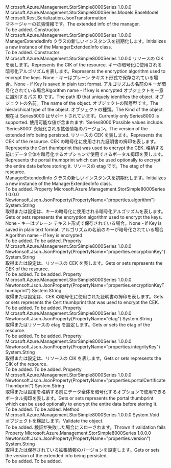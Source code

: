 <Type Name="ManagerExtendedInfo" FullName="Microsoft.Azure.Management.StorSimple8000Series.Models.ManagerExtendedInfo">
  <TypeSignature Language="C#" Value="public class ManagerExtendedInfo : Microsoft.Azure.Management.StorSimple8000Series.Models.BaseModel" />
  <TypeSignature Language="ILAsm" Value=".class public auto ansi beforefieldinit ManagerExtendedInfo extends Microsoft.Azure.Management.StorSimple8000Series.Models.BaseModel" />
  <TypeSignature Language="DocId" Value="T:Microsoft.Azure.Management.StorSimple8000Series.Models.ManagerExtendedInfo" />
  <TypeSignature Language="VB.NET" Value="Public Class ManagerExtendedInfo&#xA;Inherits BaseModel" />
  <TypeSignature Language="F#" Value="type ManagerExtendedInfo = class&#xA;    inherit BaseModel" />
  <AssemblyInfo>
    <AssemblyName>Microsoft.Azure.Management.StorSimple8000Series</AssemblyName>
    <AssemblyVersion>1.0.0.0</AssemblyVersion>
  </AssemblyInfo>
  <Base>
    <BaseTypeName>Microsoft.Azure.Management.StorSimple8000Series.Models.BaseModel</BaseTypeName>
  </Base>
  <Interfaces />
  <Attributes>
    <Attribute>
      <AttributeName>Microsoft.Rest.Serialization.JsonTransformation</AttributeName>
    </Attribute>
  </Attributes>
  <Docs>
    <summary>
            <span data-ttu-id="7012c-101">マネージャーの拡張情報です。</span><span class="sxs-lookup"><span data-stu-id="7012c-101">The extended info of the manager.</span></span>
            </summary>
    <remarks>To be added.</remarks>
  </Docs>
  <Members>
    <Member MemberName=".ctor">
      <MemberSignature Language="C#" Value="public ManagerExtendedInfo ();" />
      <MemberSignature Language="ILAsm" Value=".method public hidebysig specialname rtspecialname instance void .ctor() cil managed" />
      <MemberSignature Language="DocId" Value="M:Microsoft.Azure.Management.StorSimple8000Series.Models.ManagerExtendedInfo.#ctor" />
      <MemberSignature Language="VB.NET" Value="Public Sub New ()" />
      <MemberType>Constructor</MemberType>
      <AssemblyInfo>
        <AssemblyName>Microsoft.Azure.Management.StorSimple8000Series</AssemblyName>
        <AssemblyVersion>1.0.0.0</AssemblyVersion>
      </AssemblyInfo>
      <Parameters />
      <Docs>
        <summary>
            <span data-ttu-id="7012c-102">ManagerExtendedInfo クラスの新しいインスタンスを初期化します。</span><span class="sxs-lookup"><span data-stu-id="7012c-102">Initializes a new instance of the ManagerExtendedInfo class.</span></span>
            </summary>
        <remarks>To be added.</remarks>
      </Docs>
    </Member>
    <Member MemberName=".ctor">
      <MemberSignature Language="C#" Value="public ManagerExtendedInfo (string integrityKey, string algorithm, string id = null, string name = null, string type = null, Nullable&lt;Microsoft.Azure.Management.StorSimple8000Series.Models.Kind&gt; kind = null, string version = null, string encryptionKey = null, string encryptionKeyThumbprint = null, string portalCertificateThumbprint = null, string etag = null);" />
      <MemberSignature Language="ILAsm" Value=".method public hidebysig specialname rtspecialname instance void .ctor(string integrityKey, string algorithm, string id, string name, string type, valuetype System.Nullable`1&lt;valuetype Microsoft.Azure.Management.StorSimple8000Series.Models.Kind&gt; kind, string version, string encryptionKey, string encryptionKeyThumbprint, string portalCertificateThumbprint, string etag) cil managed" />
      <MemberSignature Language="DocId" Value="M:Microsoft.Azure.Management.StorSimple8000Series.Models.ManagerExtendedInfo.#ctor(System.String,System.String,System.String,System.String,System.String,System.Nullable{Microsoft.Azure.Management.StorSimple8000Series.Models.Kind},System.String,System.String,System.String,System.String,System.String)" />
      <MemberSignature Language="VB.NET" Value="Public Sub New (integrityKey As String, algorithm As String, Optional id As String = null, Optional name As String = null, Optional type As String = null, Optional kind As Nullable(Of Kind) = null, Optional version As String = null, Optional encryptionKey As String = null, Optional encryptionKeyThumbprint As String = null, Optional portalCertificateThumbprint As String = null, Optional etag As String = null)" />
      <MemberSignature Language="F#" Value="new Microsoft.Azure.Management.StorSimple8000Series.Models.ManagerExtendedInfo : string * string * string * string * string * Nullable&lt;Microsoft.Azure.Management.StorSimple8000Series.Models.Kind&gt; * string * string * string * string * string -&gt; Microsoft.Azure.Management.StorSimple8000Series.Models.ManagerExtendedInfo" Usage="new Microsoft.Azure.Management.StorSimple8000Series.Models.ManagerExtendedInfo (integrityKey, algorithm, id, name, type, kind, version, encryptionKey, encryptionKeyThumbprint, portalCertificateThumbprint, etag)" />
      <MemberType>Constructor</MemberType>
      <AssemblyInfo>
        <AssemblyName>Microsoft.Azure.Management.StorSimple8000Series</AssemblyName>
        <AssemblyVersion>1.0.0.0</AssemblyVersion>
      </AssemblyInfo>
      <Parameters>
        <Parameter Name="integrityKey" Type="System.String" />
        <Parameter Name="algorithm" Type="System.String" />
        <Parameter Name="id" Type="System.String" />
        <Parameter Name="name" Type="System.String" />
        <Parameter Name="type" Type="System.String" />
        <Parameter Name="kind" Type="System.Nullable&lt;Microsoft.Azure.Management.StorSimple8000Series.Models.Kind&gt;" />
        <Parameter Name="version" Type="System.String" />
        <Parameter Name="encryptionKey" Type="System.String" />
        <Parameter Name="encryptionKeyThumbprint" Type="System.String" />
        <Parameter Name="portalCertificateThumbprint" Type="System.String" />
        <Parameter Name="etag" Type="System.String" />
      </Parameters>
      <Docs>
        <param name="integrityKey"><span data-ttu-id="7012c-103">リソースの CIK を表します。</span><span class="sxs-lookup"><span data-stu-id="7012c-103">Represents the CIK of the resource.</span></span></param>
        <param name="algorithm"><span data-ttu-id="7012c-104">キーの暗号化に使用される暗号化アルゴリズムを表します。</span><span class="sxs-lookup"><span data-stu-id="7012c-104">Represents the encryption algorithm used to encrypt the keys.</span></span> <span data-ttu-id="7012c-105">None - キーはプレーン テキスト形式で保存されている場合。</span><span class="sxs-lookup"><span data-stu-id="7012c-105">None - if Key is saved in plain text format.</span></span>
            <span data-ttu-id="7012c-106">アルゴリズムの名前のキーが暗号化されている場合</span><span class="sxs-lookup"><span data-stu-id="7012c-106">Algorithm name - if key is encrypted</span></span></param>
        <param name="id"><span data-ttu-id="7012c-107">オブジェクトを一意に識別するパス ID です。</span><span class="sxs-lookup"><span data-stu-id="7012c-107">The path ID that uniquely identifies the object.</span></span></param>
        <param name="name"><span data-ttu-id="7012c-108">オブジェクトの名前。</span><span class="sxs-lookup"><span data-stu-id="7012c-108">The name of the object.</span></span></param>
        <param name="type"><span data-ttu-id="7012c-109">オブジェクトの階層型です。</span><span class="sxs-lookup"><span data-stu-id="7012c-109">The hierarchical type of the object.</span></span></param>
        <param name="kind"><span data-ttu-id="7012c-110">オブジェクトの種類。</span><span class="sxs-lookup"><span data-stu-id="7012c-110">The Kind of the object.</span></span> <span data-ttu-id="7012c-111">現在は Series8000 はサポートされています。</span><span class="sxs-lookup"><span data-stu-id="7012c-111">Currently only Series8000 is supported.</span></span> <span data-ttu-id="7012c-112">使用可能な値が含まれます: 'Series8000'</span><span class="sxs-lookup"><span data-stu-id="7012c-112">Possible values include: 'Series8000'</span></span></param>
        <param name="version"><span data-ttu-id="7012c-113">永続化される拡張情報のバージョン。</span><span class="sxs-lookup"><span data-stu-id="7012c-113">The version of the extended info being persisted.</span></span></param>
        <param name="encryptionKey"><span data-ttu-id="7012c-114">リソースの CEK を表します。</span><span class="sxs-lookup"><span data-stu-id="7012c-114">Represents the CEK of the resource.</span></span></param>
        <param name="encryptionKeyThumbprint"><span data-ttu-id="7012c-115">CEK の暗号化に使用された証明書の拇印を表します。</span><span class="sxs-lookup"><span data-stu-id="7012c-115">Represents the Cert thumbprint that was used to encrypt the CEK.</span></span></param>
        <param name="portalCertificateThumbprint"><span data-ttu-id="7012c-116">格納する前にデータ全体を暗号化するオプションで使用できるポータル拇印を表します。</span><span class="sxs-lookup"><span data-stu-id="7012c-116">Represents the portal thumbprint which can be used optionally to encrypt the entire data before storing it.</span></span></param>
        <param name="etag"><span data-ttu-id="7012c-117">リソースの etag です。</span><span class="sxs-lookup"><span data-stu-id="7012c-117">The etag of the resource.</span></span></param>
        <summary>
            <span data-ttu-id="7012c-118">ManagerExtendedInfo クラスの新しいインスタンスを初期化します。</span><span class="sxs-lookup"><span data-stu-id="7012c-118">Initializes a new instance of the ManagerExtendedInfo class.</span></span>
            </summary>
        <remarks>To be added.</remarks>
      </Docs>
    </Member>
    <Member MemberName="Algorithm">
      <MemberSignature Language="C#" Value="public string Algorithm { get; set; }" />
      <MemberSignature Language="ILAsm" Value=".property instance string Algorithm" />
      <MemberSignature Language="DocId" Value="P:Microsoft.Azure.Management.StorSimple8000Series.Models.ManagerExtendedInfo.Algorithm" />
      <MemberSignature Language="VB.NET" Value="Public Property Algorithm As String" />
      <MemberSignature Language="F#" Value="member this.Algorithm : string with get, set" Usage="Microsoft.Azure.Management.StorSimple8000Series.Models.ManagerExtendedInfo.Algorithm" />
      <MemberType>Property</MemberType>
      <AssemblyInfo>
        <AssemblyName>Microsoft.Azure.Management.StorSimple8000Series</AssemblyName>
        <AssemblyVersion>1.0.0.0</AssemblyVersion>
      </AssemblyInfo>
      <Attributes>
        <Attribute>
          <AttributeName>Newtonsoft.Json.JsonProperty(PropertyName="properties.algorithm")</AttributeName>
        </Attribute>
      </Attributes>
      <ReturnValue>
        <ReturnType>System.String</ReturnType>
      </ReturnValue>
      <Docs>
        <summary>
            <span data-ttu-id="7012c-119">取得または設定は、キーの暗号化に使用される暗号化アルゴリズムを表します。</span><span class="sxs-lookup"><span data-stu-id="7012c-119">Gets or sets represents the encryption algorithm used to encrypt the keys.</span></span> <span data-ttu-id="7012c-120">None - キーはプレーン テキスト形式で保存されている場合。</span><span class="sxs-lookup"><span data-stu-id="7012c-120">None - if Key is saved in plain text format.</span></span> <span data-ttu-id="7012c-121">アルゴリズムの名前のキーが暗号化されている場合</span><span class="sxs-lookup"><span data-stu-id="7012c-121">Algorithm name - if key is encrypted</span></span>
            </summary>
        <value>To be added.</value>
        <remarks>To be added.</remarks>
      </Docs>
    </Member>
    <Member MemberName="EncryptionKey">
      <MemberSignature Language="C#" Value="public string EncryptionKey { get; set; }" />
      <MemberSignature Language="ILAsm" Value=".property instance string EncryptionKey" />
      <MemberSignature Language="DocId" Value="P:Microsoft.Azure.Management.StorSimple8000Series.Models.ManagerExtendedInfo.EncryptionKey" />
      <MemberSignature Language="VB.NET" Value="Public Property EncryptionKey As String" />
      <MemberSignature Language="F#" Value="member this.EncryptionKey : string with get, set" Usage="Microsoft.Azure.Management.StorSimple8000Series.Models.ManagerExtendedInfo.EncryptionKey" />
      <MemberType>Property</MemberType>
      <AssemblyInfo>
        <AssemblyName>Microsoft.Azure.Management.StorSimple8000Series</AssemblyName>
        <AssemblyVersion>1.0.0.0</AssemblyVersion>
      </AssemblyInfo>
      <Attributes>
        <Attribute>
          <AttributeName>Newtonsoft.Json.JsonProperty(PropertyName="properties.encryptionKey")</AttributeName>
        </Attribute>
      </Attributes>
      <ReturnValue>
        <ReturnType>System.String</ReturnType>
      </ReturnValue>
      <Docs>
        <summary>
            <span data-ttu-id="7012c-122">取得または設定は、リソースの CEK を表します。</span><span class="sxs-lookup"><span data-stu-id="7012c-122">Gets or sets represents the CEK of the resource.</span></span>
            </summary>
        <value>To be added.</value>
        <remarks>To be added.</remarks>
      </Docs>
    </Member>
    <Member MemberName="EncryptionKeyThumbprint">
      <MemberSignature Language="C#" Value="public string EncryptionKeyThumbprint { get; set; }" />
      <MemberSignature Language="ILAsm" Value=".property instance string EncryptionKeyThumbprint" />
      <MemberSignature Language="DocId" Value="P:Microsoft.Azure.Management.StorSimple8000Series.Models.ManagerExtendedInfo.EncryptionKeyThumbprint" />
      <MemberSignature Language="VB.NET" Value="Public Property EncryptionKeyThumbprint As String" />
      <MemberSignature Language="F#" Value="member this.EncryptionKeyThumbprint : string with get, set" Usage="Microsoft.Azure.Management.StorSimple8000Series.Models.ManagerExtendedInfo.EncryptionKeyThumbprint" />
      <MemberType>Property</MemberType>
      <AssemblyInfo>
        <AssemblyName>Microsoft.Azure.Management.StorSimple8000Series</AssemblyName>
        <AssemblyVersion>1.0.0.0</AssemblyVersion>
      </AssemblyInfo>
      <Attributes>
        <Attribute>
          <AttributeName>Newtonsoft.Json.JsonProperty(PropertyName="properties.encryptionKeyThumbprint")</AttributeName>
        </Attribute>
      </Attributes>
      <ReturnValue>
        <ReturnType>System.String</ReturnType>
      </ReturnValue>
      <Docs>
        <summary>
            <span data-ttu-id="7012c-123">取得または設定は、CEK の暗号化に使用された証明書の拇印を表します。</span><span class="sxs-lookup"><span data-stu-id="7012c-123">Gets or sets represents the Cert thumbprint that was used to encrypt the CEK.</span></span>
            </summary>
        <value>To be added.</value>
        <remarks>To be added.</remarks>
      </Docs>
    </Member>
    <Member MemberName="Etag">
      <MemberSignature Language="C#" Value="public string Etag { get; set; }" />
      <MemberSignature Language="ILAsm" Value=".property instance string Etag" />
      <MemberSignature Language="DocId" Value="P:Microsoft.Azure.Management.StorSimple8000Series.Models.ManagerExtendedInfo.Etag" />
      <MemberSignature Language="VB.NET" Value="Public Property Etag As String" />
      <MemberSignature Language="F#" Value="member this.Etag : string with get, set" Usage="Microsoft.Azure.Management.StorSimple8000Series.Models.ManagerExtendedInfo.Etag" />
      <MemberType>Property</MemberType>
      <AssemblyInfo>
        <AssemblyName>Microsoft.Azure.Management.StorSimple8000Series</AssemblyName>
        <AssemblyVersion>1.0.0.0</AssemblyVersion>
      </AssemblyInfo>
      <Attributes>
        <Attribute>
          <AttributeName>Newtonsoft.Json.JsonProperty(PropertyName="etag")</AttributeName>
        </Attribute>
      </Attributes>
      <ReturnValue>
        <ReturnType>System.String</ReturnType>
      </ReturnValue>
      <Docs>
        <summary>
            <span data-ttu-id="7012c-124">取得またはリソースの etag を設定します。</span><span class="sxs-lookup"><span data-stu-id="7012c-124">Gets or sets the etag of the resource.</span></span>
            </summary>
        <value>To be added.</value>
        <remarks>To be added.</remarks>
      </Docs>
    </Member>
    <Member MemberName="IntegrityKey">
      <MemberSignature Language="C#" Value="public string IntegrityKey { get; set; }" />
      <MemberSignature Language="ILAsm" Value=".property instance string IntegrityKey" />
      <MemberSignature Language="DocId" Value="P:Microsoft.Azure.Management.StorSimple8000Series.Models.ManagerExtendedInfo.IntegrityKey" />
      <MemberSignature Language="VB.NET" Value="Public Property IntegrityKey As String" />
      <MemberSignature Language="F#" Value="member this.IntegrityKey : string with get, set" Usage="Microsoft.Azure.Management.StorSimple8000Series.Models.ManagerExtendedInfo.IntegrityKey" />
      <MemberType>Property</MemberType>
      <AssemblyInfo>
        <AssemblyName>Microsoft.Azure.Management.StorSimple8000Series</AssemblyName>
        <AssemblyVersion>1.0.0.0</AssemblyVersion>
      </AssemblyInfo>
      <Attributes>
        <Attribute>
          <AttributeName>Newtonsoft.Json.JsonProperty(PropertyName="properties.integrityKey")</AttributeName>
        </Attribute>
      </Attributes>
      <ReturnValue>
        <ReturnType>System.String</ReturnType>
      </ReturnValue>
      <Docs>
        <summary>
            <span data-ttu-id="7012c-125">取得または設定は、リソースの CIK を表します。</span><span class="sxs-lookup"><span data-stu-id="7012c-125">Gets or sets represents the CIK of the resource.</span></span>
            </summary>
        <value>To be added.</value>
        <remarks>To be added.</remarks>
      </Docs>
    </Member>
    <Member MemberName="PortalCertificateThumbprint">
      <MemberSignature Language="C#" Value="public string PortalCertificateThumbprint { get; set; }" />
      <MemberSignature Language="ILAsm" Value=".property instance string PortalCertificateThumbprint" />
      <MemberSignature Language="DocId" Value="P:Microsoft.Azure.Management.StorSimple8000Series.Models.ManagerExtendedInfo.PortalCertificateThumbprint" />
      <MemberSignature Language="VB.NET" Value="Public Property PortalCertificateThumbprint As String" />
      <MemberSignature Language="F#" Value="member this.PortalCertificateThumbprint : string with get, set" Usage="Microsoft.Azure.Management.StorSimple8000Series.Models.ManagerExtendedInfo.PortalCertificateThumbprint" />
      <MemberType>Property</MemberType>
      <AssemblyInfo>
        <AssemblyName>Microsoft.Azure.Management.StorSimple8000Series</AssemblyName>
        <AssemblyVersion>1.0.0.0</AssemblyVersion>
      </AssemblyInfo>
      <Attributes>
        <Attribute>
          <AttributeName>Newtonsoft.Json.JsonProperty(PropertyName="properties.portalCertificateThumbprint")</AttributeName>
        </Attribute>
      </Attributes>
      <ReturnValue>
        <ReturnType>System.String</ReturnType>
      </ReturnValue>
      <Docs>
        <summary>
            <span data-ttu-id="7012c-126">取得または設定を格納する前にデータ全体を暗号化するオプションで使用できるポータル拇印を表します。</span><span class="sxs-lookup"><span data-stu-id="7012c-126">Gets or sets represents the portal thumbprint which can be used optionally to encrypt the entire data before storing it.</span></span>
            </summary>
        <value>To be added.</value>
        <remarks>To be added.</remarks>
      </Docs>
    </Member>
    <Member MemberName="Validate">
      <MemberSignature Language="C#" Value="public virtual void Validate ();" />
      <MemberSignature Language="ILAsm" Value=".method public hidebysig newslot virtual instance void Validate() cil managed" />
      <MemberSignature Language="DocId" Value="M:Microsoft.Azure.Management.StorSimple8000Series.Models.ManagerExtendedInfo.Validate" />
      <MemberSignature Language="VB.NET" Value="Public Overridable Sub Validate ()" />
      <MemberSignature Language="F#" Value="abstract member Validate : unit -&gt; unit&#xA;override this.Validate : unit -&gt; unit" Usage="managerExtendedInfo.Validate " />
      <MemberType>Method</MemberType>
      <AssemblyInfo>
        <AssemblyName>Microsoft.Azure.Management.StorSimple8000Series</AssemblyName>
        <AssemblyVersion>1.0.0.0</AssemblyVersion>
      </AssemblyInfo>
      <ReturnValue>
        <ReturnType>System.Void</ReturnType>
      </ReturnValue>
      <Parameters />
      <Docs>
        <summary>
            <span data-ttu-id="7012c-127">オブジェクトを検証します。</span><span class="sxs-lookup"><span data-stu-id="7012c-127">Validate the object.</span></span>
            </summary>
        <remarks>To be added.</remarks>
        <exception cref="T:Microsoft.Rest.ValidationException">
            <span data-ttu-id="7012c-128">検証が失敗した場合にスローされます。</span><span class="sxs-lookup"><span data-stu-id="7012c-128">Thrown if validation fails</span></span>
            </exception>
      </Docs>
    </Member>
    <Member MemberName="Version">
      <MemberSignature Language="C#" Value="public string Version { get; set; }" />
      <MemberSignature Language="ILAsm" Value=".property instance string Version" />
      <MemberSignature Language="DocId" Value="P:Microsoft.Azure.Management.StorSimple8000Series.Models.ManagerExtendedInfo.Version" />
      <MemberSignature Language="VB.NET" Value="Public Property Version As String" />
      <MemberSignature Language="F#" Value="member this.Version : string with get, set" Usage="Microsoft.Azure.Management.StorSimple8000Series.Models.ManagerExtendedInfo.Version" />
      <MemberType>Property</MemberType>
      <AssemblyInfo>
        <AssemblyName>Microsoft.Azure.Management.StorSimple8000Series</AssemblyName>
        <AssemblyVersion>1.0.0.0</AssemblyVersion>
      </AssemblyInfo>
      <Attributes>
        <Attribute>
          <AttributeName>Newtonsoft.Json.JsonProperty(PropertyName="properties.version")</AttributeName>
        </Attribute>
      </Attributes>
      <ReturnValue>
        <ReturnType>System.String</ReturnType>
      </ReturnValue>
      <Docs>
        <summary>
            <span data-ttu-id="7012c-129">取得または保存されている拡張情報のバージョンを設定します。</span><span class="sxs-lookup"><span data-stu-id="7012c-129">Gets or sets the version of the extended info being persisted.</span></span>
            </summary>
        <value>To be added.</value>
        <remarks>To be added.</remarks>
      </Docs>
    </Member>
  </Members>
</Type>